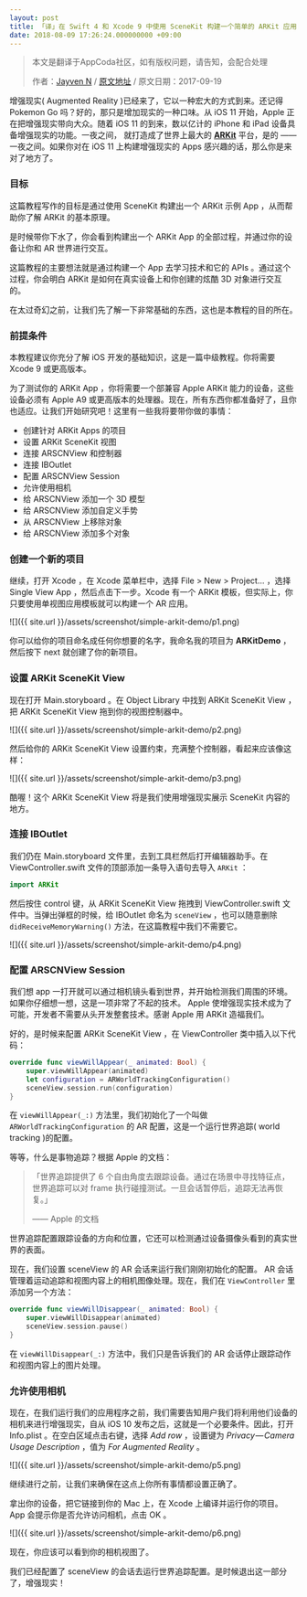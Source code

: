 ```yaml
---
layout: post
title: 「译」在 Swift 4 和 Xcode 9 中使用 SceneKit 构建一个简单的 ARKit 应用
date: 2018-08-09 17:26:24.000000000 +09:00
---
```


> 本文是翻译于AppCoda社区，如有版权问题，请告知，会配合处理
>  
> 作者：[Jayven N](https://medium.com/@jayvenn)    /    [原文地址](https://www.appcoda.com/mlkit/)    /    原文日期：2017-09-19
> 

增强现实( Augmented Reality  )已经来了，它以一种宏大的方式到来。还记得 Pokemon Go 吗？好的，那只是增加现实的一种口味。从 iOS 11 开始，Apple 正在把增强现实带向大众。随着 iOS 11 的到来，数以亿计的 iPhone 和 iPad 设备具备增强现实的功能。一夜之间， 就打造成了世界上最大的 [**ARKit**](https://developer.apple.com/arkit/) 平台，是的 —— 一夜之间。如果你对在 iOS 11 上构建增强现实的 Apps 感兴趣的话，那么你是来对了地方了。

### 目标

这篇教程写作的目标是通过使用 SceneKit 构建出一个 ARKit 示例 App ，从而帮助你了解 ARKit 的基本原理。

是时候带你下水了，你会看到构建出一个 ARKit App 的全部过程，并通过你的设备让你和 AR 世界进行交互。

这篇教程的主要想法就是通过构建一个 App 去学习技术和它的 APIs 。通过这个过程，你会明白 ARKit 是如何在真实设备上和你创建的炫酷 3D 对象进行交互的。

在太过奇幻之前，让我们先了解一下非常基础的东西，这也是本教程的目的所在。

### 前提条件

本教程建议你充分了解 iOS 开发的基础知识，这是一篇中级教程。你将需要 Xcode 9 或更高版本。

为了测试你的 ARKit App ，你将需要一个部兼容 Apple ARKit 能力的设备，这些设备必须有 Apple A9 或更高版本的处理器。现在，所有东西你都准备好了，且你也适应。让我们开始研究吧！这里有一些我将要带你做的事情：
* 创建针对 ARKit Apps 的项目
* 设置  ARKit SceneKit 视图
* 连接 ARSCNView 和控制器
* 连接 IBOutlet
* 配置 ARSCNView Session
* 允许使用相机
* 给 ARSCNView 添加一个 3D 模型
* 给 ARSCNView 添加自定义手势
* 从 ARSCNView 上移除对象
* 给 ARSCNView 添加多个对象

### 创建一个新的项目

继续，打开 Xcode ，在 Xcode 菜单栏中，选择  File > New > Project… ，选择 Single View App ，然后点击下一步。Xcode 有一个 ARKit 模板，但实际上，你只要使用单视图应用模板就可以构建一个 AR 应用。

![]({{  site.url  }}/assets/screenshot/simple-arkit-demo/p1.png)

你可以给你的项目命名成任何你想要的名字，我命名我的项目为 **ARKitDemo** ，然后按下 next 就创建了你的新项目。

### 设置 ARKit SceneKit View

现在打开 Main.storyboard 。在 Object Library 中找到 ARKit SceneKit View ，把 ARKit SceneKit View 拖到你的视图控制器中。

![]({{  site.url  }}/assets/screenshot/simple-arkit-demo/p2.png)

然后给你的 ARKit SceneKit View 设置约束，充满整个控制器，看起来应该像这样：

![]({{  site.url  }}/assets/screenshot/simple-arkit-demo/p3.png)

酷喔！这个 ARKit SceneKit View 将是我们使用增强现实展示 SceneKit 内容的地方。

### 连接 IBOutlet

我们仍在 Main.storyboard 文件里，去到工具栏然后打开编辑器助手。在 ViewController.swift 文件的顶部添加一条导入语句去导入 `ARKit` ：

```swift
import ARKit
```

然后按住 control 键，从 ARKit SceneKit View 拖拽到 ViewController.swift 文件中。当弹出弹框的时候，给 IBOutlet 命名为 `sceneView` ，也可以随意删除 `didReceiveMemoryWarning()` 方法，在这篇教程中我们不需要它。

![]({{  site.url  }}/assets/screenshot/simple-arkit-demo/p4.png)

### 配置 ARSCNView Session

我们想 app 一打开就可以通过相机镜头看到世界，并开始检测我们周围的环境。如果你仔细想一想，这是一项非常了不起的技术。 Apple 使增强现实技术成为了可能，开发者不需要从头开发整套技术。感谢 Apple 用 ARKit 造福我们。

好的，是时候来配置 ARKit SceneKit View ，在 ViewController 类中插入以下代码：

```swift
override func viewWillAppear(_ animated: Bool) {
    super.viewWillAppear(animated)
    let configuration = ARWorldTrackingConfiguration()
    sceneView.session.run(configuration)
}
```
在 `viewWillAppear(_:)` 方法里，我们初始化了一个叫做 `ARWorldTrackingConfiguration` 的 AR 配置，这是一个运行世界追踪( world tracking )的配置。

等等，什么是事物追踪？根据 Apple 的文档：
> 「世界追踪提供了 6 个自由角度去跟踪设备。通过在场景中寻找特征点，世界追踪可以对 frame 执行碰撞测试。一旦会话暂停后，追踪无法再恢复。」
> 
> —— Apple 的文档

世界追踪配置跟踪设备的方向和位置，它还可以检测通过设备摄像头看到的真实世界的表面。

现在，我们设置 sceneView 的 AR 会话来运行我们刚刚初始化的配置。 AR 会话管理着运动追踪和视图内容上的相机图像处理。现在，我们在 `ViewController` 里添加另一个方法：

```swift
override func viewWillDisappear(_ animated: Bool) {
    super.viewWillDisappear(animated)
    sceneView.session.pause()
}
```
在 `viewWillDisappear(_:)` 方法中，我们只是告诉我们的 AR 会话停止跟踪动作和视图内容上的图片处理。

### 允许使用相机

现在，在我们运行我们的应用程序之前，我们需要告知用户我们将利用他们设备的相机来进行增强现实，自从 iOS 10 发布之后，这就是一个必要条件。因此，打开 Info.plist 。在空白区域点击右键，选择 *Add row* ，设置键为 *Privacy — Camera Usage Description* ，值为 *For Augmented Reality* 。

![]({{  site.url  }}/assets/screenshot/simple-arkit-demo/p5.png)

继续进行之前，让我们来确保在这点上你所有事情都设置正确了。

拿出你的设备，把它链接到你的 Mac 上，在 Xcode 上编译并运行你的项目。 App 会提示你是否允许访问相机，点击 OK 。

![]({{  site.url  }}/assets/screenshot/simple-arkit-demo/p6.png)

现在，你应该可以看到你的相机视图了。

我们已经配置了 sceneView 的会话去运行世界追踪配置。是时候退出这一部分了，增强现实！